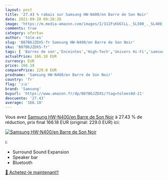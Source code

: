 ```yaml
---
layout: post
title: '27.43 % rabais sur Samsung HW-N400/en Barre de Son Noir'
date: 2021-09-20 09:28:20
image: 'https://m.media-amazon.com/images/I/31IFsKUGlLL._SL500_._SL400_.jpg'
comments: true
category: ofertas
author: 'tole.es'
slug: 'B07B6JZDXS-fr Samsung HW-N400/en Barre de Son Noir'
sku: 'B07B6JZDXS-fr'
tags: [ 'Barres de son','Enceintes','High-Tech','Univers Hi-Fi','samsung', ]
actualPrice: 166.18 EUR
currency: EUR
price: 166.18
comparePrice: 229.0 EUR
prodname: 'Samsung HW-N400/en Barre de Son Noir'
country: 'fr'
flag: '🇫🇷'
brand: 'Samsung'
buyurl: 'https://www.amazon.fr/dp/B07B6JZDXS/?tag=tolees0d-21'
descuento: '27.43'
average: '166.18'
---
```


Vous avez [Samsung HW-N400/en Barre de Son Noir](https://www.amazon.fr/dp/B07B6JZDXS/?tag=tolees0d-21)  à  27.43 % de réduction, prix final  166.18 EUR (original: 229.0 EUR) ici:

[![Samsung HW-N400/en Barre de Son Noir](https://m.media-amazon.com/images/I/31IFsKUGlLL._SL500_._SL400_.jpg)](https://www.amazon.fr/dp/B07B6JZDXS/?tag=tolees0d-21)

ℹ️:

- Surround Sound Expansion
- Speaker bar
- Bluetooth

[🛒 Achetez-le maintenant!!](https://www.amazon.fr/dp/B07B6JZDXS/?tag=tolees0d-21)
